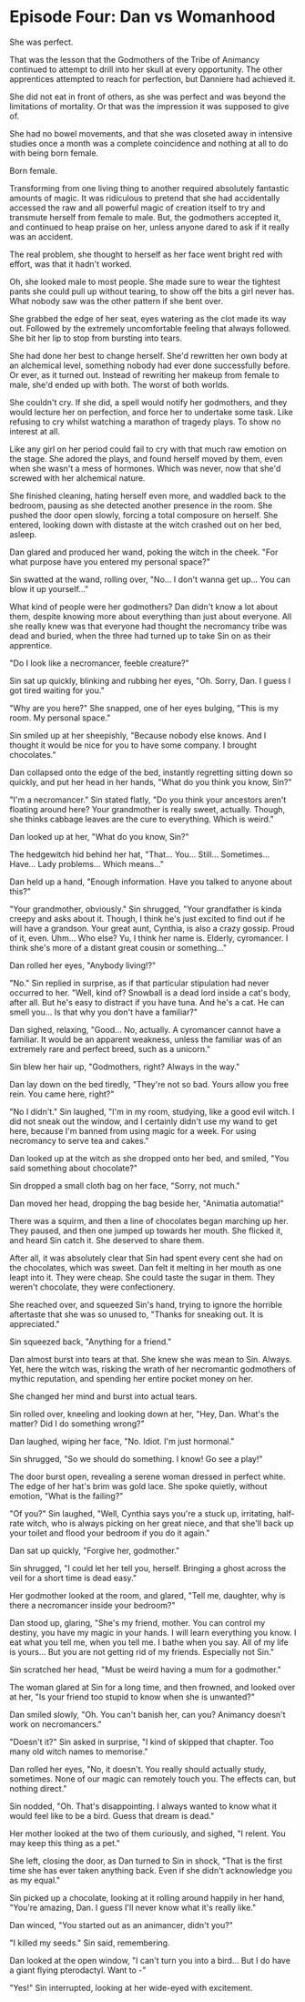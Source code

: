 # Episode Four: Dan vs Womanhood

She was perfect.

That was the lesson that the Godmothers of the Tribe of Animancy continued to attempt to drill into her skull at every opportunity. The other apprentices attempted to reach for perfection, but Danniere had achieved it.

She did not eat in front of others, as she was perfect and was beyond the limitations of mortality. Or that was the impression it was supposed to give of.

She had no bowel movements, and that she was closeted away in intensive studies once a month was a complete coincidence and nothing at all to do with being born female.

Born female.

Transforming from one living thing to another required absolutely fantastic amounts of magic. It was ridiculous to pretend that she had accidentally accessed the raw and all powerful magic of creation itself to try and transmute herself from female to male. But, the godmothers accepted it, and continued to heap praise on her, unless anyone dared to ask if it really was an accident.

The real problem, she thought to herself as her face went bright red with effort, was that it hadn't worked.

Oh, she looked male to most people. She made sure to wear the tightest pants she could pull up without tearing, to show off the bits a girl never has. What nobody saw was the other pattern if she bent over.

She grabbed the edge of her seat, eyes watering as the clot made its way out. Followed by the extremely uncomfortable feeling that always followed. She bit her lip to stop from bursting into tears.

She had done her best to change herself. She'd rewritten her own body at an alchemical level, something nobody had ever done successfully before. Or ever, as it turned out. Instead of rewriting her makeup from female to male, she'd ended up with both. The worst of both worlds.

She couldn't cry. If she did, a spell would notify her godmothers, and they would lecture her on perfection, and force her to undertake some task. Like refusing to cry whilst watching a marathon of tragedy plays. To show no interest at all.

Like any girl on her period could fail to cry with that much raw emotion on the stage. She adored the plays, and found herself moved by them, even when she wasn't a mess of hormones. Which was never, now that she'd screwed with her alchemical nature.

She finished cleaning, hating herself even more, and waddled back to the bedroom, pausing as she detected another presence in the room. She pushed the door open slowly, forcing a total composure on herself. She entered, looking down with distaste at the witch crashed out on her bed, asleep.

Dan glared and produced her wand, poking the witch in the cheek. "For what purpose have you entered my personal space?"

Sin swatted at the wand, rolling over, "No... I don't wanna get up... You can blow it up yourself..."

What kind of people were her godmothers? Dan didn't know a lot about them, despite knowing more about everything than just about everyone. All she really knew was that everyone had thought the necromancy tribe was dead and buried, when the three had turned up to take Sin on as their apprentice.

"Do I look like a necromancer, feeble creature?"

Sin sat up quickly, blinking and rubbing her eyes, "Oh. Sorry, Dan. I guess I got tired waiting for you."

"Why are you here?" She snapped, one of her eyes bulging, "This is my room. My personal space."

Sin smiled up at her sheepishly, "Because nobody else knows. And I thought it would be nice for you to have some company. I brought chocolates."

Dan collapsed onto the edge of the bed, instantly regretting sitting down so quickly, and put her head in her hands, "What do you think you know, Sin?"

"I'm a necromancer." Sin stated flatly, "Do you think your ancestors aren't floating around here? Your grandmother is really sweet, actually. Though, she thinks cabbage leaves are the cure to everything. Which is weird."

Dan looked up at her, "What do you know, Sin?"

The hedgewitch hid behind her hat, "That... You... Still... Sometimes... Have... Lady problems... Which means..."

Dan held up a hand, "Enough information. Have you talked to anyone about this?"

"Your grandmother, obviously." Sin shrugged, "Your grandfather is kinda creepy and asks about it. Though, I think he's just excited to find out if he will have a grandson. Your great aunt, Cynthia, is also a crazy gossip. Proud of it, even. Uhm... Who else? Yu, I think her name is. Elderly, cyromancer. I think she's more of a distant great cousin or something..."

Dan rolled her eyes, "Anybody living!?"

"No." Sin replied in surprise, as if that particular stipulation had never occurred to her. "Well, kind of? Snowball is a dead lord inside a cat's body, after all. But he's easy to distract if you have tuna. And he's a cat. He can smell you... Is that why you don't have a familiar?"

Dan sighed, relaxing, "Good... No, actually. A cyromancer cannot have a familiar. It would be an apparent weakness, unless the familiar was of an extremely rare and perfect breed, such as a unicorn."

Sin blew her hair up, "Godmothers, right? Always in the way."

Dan lay down on the bed tiredly, "They're not so bad. Yours allow you free rein. You came here, right?"

"No I didn't." Sin laughed, "I'm in my room, studying, like a good evil witch. I did not sneak out the window, and I certainly didn't use my wand to get here, because I'm banned from using magic for a week. For using necromancy to serve tea and cakes."

Dan looked up at the witch as she dropped onto her bed, and smiled, "You said something about chocolate?"

Sin dropped a small cloth bag on her face, "Sorry, not much."

Dan moved her head, dropping the bag beside her, "Animatia automatia!"

There was a squirm, and then a line of chocolates began marching up her. They paused, and then one jumped up towards her mouth. She flicked it, and heard Sin catch it. She deserved to share them.

After all, it was absolutely clear that Sin had spent every cent she had on the chocolates, which was sweet. Dan felt it melting in her mouth as one leapt into it. They were cheap. She could taste the sugar in them. They weren't chocolate, they were confectionery.

She reached over, and squeezed Sin's hand, trying to ignore the horrible aftertaste that she was so unused to, "Thanks for sneaking out. It is appreciated."

Sin squeezed back, "Anything for a friend."

Dan almost burst into tears at that. She knew she was mean to Sin. Always. Yet, here the witch was, risking the wrath of her necromantic godmothers of mythic reputation, and spending her entire pocket money on her.

She changed her mind and burst into actual tears.

Sin rolled over, kneeling and looking down at her, "Hey, Dan. What's the matter? Did I do something wrong?"

Dan laughed, wiping her face, "No. Idiot. I'm just hormonal."

Sin shrugged, "So we should do something. I know! Go see a play!"

The door burst open, revealing a serene woman dressed in perfect white. The edge of her hat's brim was gold lace. She spoke quietly, without emotion, "What is the failing?"

"Of you?" Sin laughed, "Well, Cynthia says you're a stuck up, irritating, half-rate witch, who is always picking on her great niece, and that she'll back up your toilet and flood your bedroom if you do it again."

Dan sat up quickly, "Forgive her, godmother."

Sin shrugged, "I could let her tell you, herself. Bringing a ghost across the veil for a short time is dead easy."

Her godmother looked at the room, and glared, "Tell me, daughter, why is there a necromancer inside your bedroom?"

Dan stood up, glaring, "She's my friend, mother. You can control my destiny, you have my magic in your hands. I will learn everything you know. I eat what you tell me, when you tell me. I bathe when you say. All of my life is yours... But you are not getting rid of my friends. Especially not Sin."

Sin scratched her head, "Must be weird having a mum for a godmother."

The woman glared at Sin for a long time, and then frowned, and looked over at her, "Is your friend too stupid to know when she is unwanted?"

Dan smiled slowly, "Oh. You can't banish her, can you? Animancy doesn't work on necromancers."

"Doesn't it?" Sin asked in surprise, "I kind of skipped that chapter. Too many old witch names to memorise."

Dan rolled her eyes, "No, it doesn't. You really should actually study, sometimes. None of our magic can remotely touch you. The effects can, but nothing direct."

Sin nodded, "Oh. That's disappointing. I always wanted to know what it would feel like to be a bird. Guess that dream is dead."

Her mother looked at the two of them curiously, and sighed, "I relent. You may keep this thing as a pet."

She left, closing the door, as Dan turned to Sin in shock, "That is the first time she has ever taken anything back. Even if she didn't acknowledge you as my equal."

Sin picked up a chocolate, looking at it rolling around happily in her hand, "You're amazing, Dan. I guess I'll never know what it's really like."

Dan winced, "You started out as an animancer, didn't you?"

"I killed my seeds." Sin said, remembering.

Dan looked at the open window, "I can't turn you into a bird... But I do have a giant flying pterodactyl. Want to -"

"Yes!" Sin interrupted, looking at her wide-eyed with excitement.
